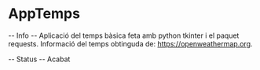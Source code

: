# AppTemps
-- Info -- 
Aplicació del temps bàsica feta amb python tkinter i el paquet requests.
Informació del temps obtinguda de: https://openweathermap.org.

-- Status --
Acabat

